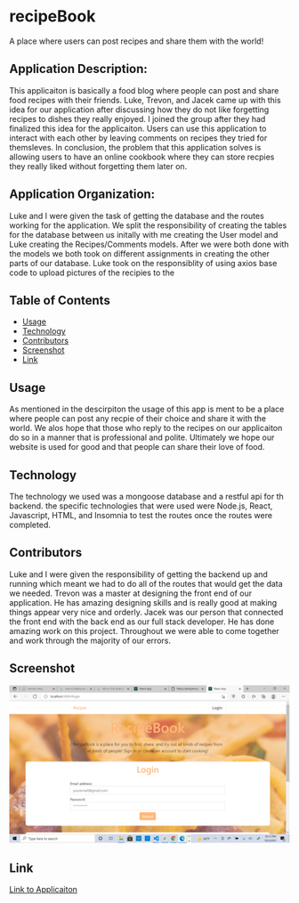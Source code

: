 # recipeBook
A place where users can post recipes and share them with the world!


## Application Description:
This applicaiton is basically a food blog where people can post and share food recipes with their friends. Luke, Trevon, and Jacek came up with this idea for our application after discussing how they do not like forgetting recipes to dishes they really enjoyed. I joined the group after they had finalized this idea for the applicaiton. Users can use this application to interact with each other by leaving comments on recipes they tried for themsleves. In conclusion, the problem that this application solves is allowing users to have an online cookbook where they can store recpies they really liked without forgetting them later on.

## Application Organization:
Luke and I were given the task of getting the database and the routes working for the application. We split the responsibility of creating the tables for the database between us initally with me creating the User model and Luke creating the Recipes/Comments models. After we were both done with the models we both took on different assignments in creating the other parts of our database. Luke took on the responsiblity of using axios base code to upload pictures of the recipies to the 

## Table of Contents

* [Usage](#usage)
* [Technology](#technology)
* [Contributors](#contributors)
* [Screenshot](#screenshot)
* [Link](#link)

## Usage
As mentioned in the descirpiton the usage of this app is ment to be a place where people can post any recpie of their choice and share it with the world. We alos hope that those who reply to the recipes on our applicaiton do so in a manner that is professional and polite. Ultimately we hope our website is used for good and that people can share their love of food.

## Technology
The technology we used was a mongoose database and a restful api for th backend. the specific technologies that were used were Node.js, React, Javascript, HTML, and Insomnia to test the routes once the routes were completed.

## Contributors
Luke and I were given the responsibility of getting the backend up and running which meant we had to do all of the routes that would get the data we needed. Trevon was a master at designing the front end of our application. He has amazing designing skills and is really good at making things appear very nice and orderly. Jacek was our person that connected the front end with the back end as our full stack developer. He has done amazing work on this project. Throughout we were able to come together and work through the majority of our errors.

## Screenshot
<img src="./images/2021-10-03.png" />

## Link
<a href="http://evening-citadel-70565.herokuapp.com/">Link to Applicaiton</a>

